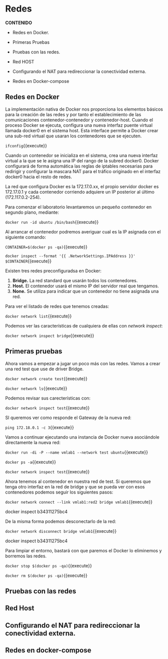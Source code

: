 
# Redes

**CONTENIDO**

- Redes en Docker.

- Primeras Pruebas

- Pruebas con las redes.

- Red HOST

- Configurando el NAT para redireccionar la conectividad externa.

- Redes en Docker-compose

  

## Redes en Docker

La implementación nativa de Docker nos proporciona los elementos básicos para la creación de las redes y por tanto el establecimiento de las comunicaciones contenedor-contenedor y contenedor-host. Cuando el proceso Docker se ejecuta, configura una nueva interfaz puente virtual llamada docker0 en el sistema host. Esta interface permite a Docker crear una sub-red virtual que usaran los contenedores que se ejecuten.

`ifconfig`{{execute}}

Cuando un contenedor se inicializa en el sistema, crea una nueva interfaz virtual a la que se le asigna una IP del rango de la subred docker0. Docker configurará de forma automática las reglas de iptables necesarias para redirigir y configurar la mascara NAT para el tráfico originado en el interfaz docker0 hacia el resto de redes.

La red que configura Docker es la 172.17.0.xx, el propio servidor docker es 172.17.0.1 y cada contenedor corriendo adquiere un IP posterior al último (172.117.0.2-254).

Para comenzar el laboratorio levantaremos un pequeño contenedor en segundo plano, mediante:

`docker run -id ubuntu /bin/bash`{{execute}}

Al arrancar el contenedor podremos averiguar cual es la IP asignada con el siguiente comando:

`CONTAINER=$(docker ps -qa)`{{execute}}

`docker inspect --format '{{ .NetworkSettings.IPAddress }}' $CONTAINER`{{execute}}

Existen tres redes preconfiguradsa en Docker:

1. **Bridge.** La red standard que usarán todos los contenedores.
2. **Host.** El contenedor usará el mismo IP del servidor real que tengamos.
3. **None.** Se utiliza para indicar que un contenedor no tiene asignada una red.

Para ver el listado de redes que tenemos creadas:

`docker network list`{{execute}}

Podemos ver las características de cualquiera de ellas con *network inspect*:

`docker network inspect bridge`{{execute}}



## Primeras pruebas

Ahora vamos a empezar a jugar un poco más con las redes. Vamos a crear una red test que use de driver Bridge.

`docker network create test`{{execute}}

`docker network ls`{{execute}}

Podemos revisar sus carecterísticas con:

`docker network inspect test`{{execute}}

SI queremos ver como responde el Gateway de la nueva red:

`ping 172.18.0.1 -c 3`{{execute}}

Vamos a continuar ejecutando una instancia de Docker nueva asociándole directamente la nueva red:

`docker run -di -P --name vmlab1 --network test ubuntu`{{execute}}

`docker ps -a`{{execute}}

`docker network inspect test`{{execute}}

Ahora tenemos al contenedor en nuestra red de test. Si queremos que tenga otro interfaz en la red de bridge y que se pueda ver con esos contenedores podemos seguir los siguientes pasos:

`docker network connect --link vmlab1:red2 bridge vmlab1`{{execute}}

docker inspect b34311275bc4

De la misma forma podemos desconectarlo de la red:

`docker network disconnect bridge vmlab1`{{execute}}

docker inspect b34311275bc4



Para limpiar el entorno, bastará con que paremos el Docker lo eliminemos y borremos las redes.

`docker stop $(docker ps -qa)`{{execute}}

`docker rm $(docker ps -qa)`{{execute}}



## Pruebas con las redes





## Red Host



## Configurando el NAT para redireccionar la conectividad externa.





## Redes en docker-compose



